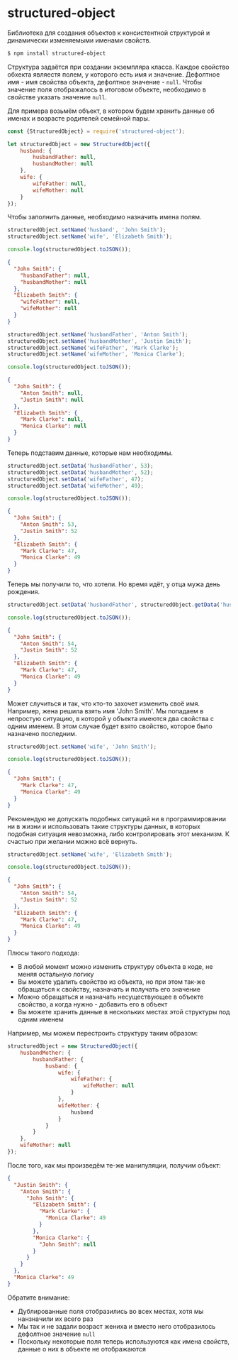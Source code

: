 # structured-object
Библиотека для создания объектов к консистентной структурой и динамически изменяемыми именами свойств.

```bash
$ npm install structured-object
```

Структура задаётся при создании экземпляра класса. Каждое свойство обхекта являестя полем, у которого есть имя и
значение. Дефолтное имя - имя свойства объекта, дефолтное значение - `null`. Чтобы значение поля отображалось в итоговом
объекте, необходимо в свойстве указать значение `null`.

Для примера возьмём объект, в котором будем хранить данные об именах и возрасте родителей семейной пары.

```javascript
const {StructuredObject} = require('structured-object');

let structuredObject = new StructuredObject({
    husband: {
        husbandFather: null,
        husbandMother: null
    },
    wife: {
        wifeFather: null,
        wifeMother: null
    }
});
```

Чтобы заполнить данные, необходимо назначить имена полям.

```javascript
structuredObject.setName('husband', 'John Smith');
structuredObject.setName('wife', 'Elizabeth Smith');

console.log(structuredObject.toJSON());
```
```json
{
  "John Smith": {
    "husbandFather": null,
    "husbandMother": null
  },
  "Elizabeth Smith": {
    "wifeFather": null,
    "wifeMother": null
  }
}
```
```javascript
structuredObject.setName('husbandFather', 'Anton Smith');
structuredObject.setName('husbandMother', 'Justin Smith');
structuredObject.setName('wifeFather', 'Mark Clarke');
structuredObject.setName('wifeMother', 'Monica Clarke');

console.log(structuredObject.toJSON());
```
```json
{
  "John Smith": {
    "Anton Smith": null,
    "Justin Smith": null
  },
  "Elizabeth Smith": {
    "Mark Clarke": null,
    "Monica Clarke": null
  }
}
```

Теперь подставим данные, которые нам необходимы.

```javascript
structuredObject.setData('husbandFather', 53);
structuredObject.setData('husbandMother', 52);
structuredObject.setData('wifeFather', 47);
structuredObject.setData('wifeMother', 49);

console.log(structuredObject.toJSON());
```
```json
{
  "John Smith": {
    "Anton Smith": 53,
    "Justin Smith": 52
  },
  "Elizabeth Smith": {
    "Mark Clarke": 47,
    "Monica Clarke": 49
  }
}
```

Теперь мы получили то, что хотели. Но время идёт, у отца мужа день рождения.

```javascript
structuredObject.setData('husbandFather', structuredObject.getData('husbandFather') + 1);

console.log(structuredObject.toJSON());
```
```json
{
  "John Smith": {
    "Anton Smith": 54,
    "Justin Smith": 52
  },
  "Elizabeth Smith": {
    "Mark Clarke": 47,
    "Monica Clarke": 49
  }
}
```

Может случиться и так, что кто-то захочет изменить своё имя. Например, жена решила взять имя 'John Smith'. Мы попадаем в
непростую ситуацию, в которой у объекта имеются два свойства с одним именем. В этом случае будет взято свойство, которое
было назначено последним.

```javascript
structuredObject.setName('wife', 'John Smith');

console.log(structuredObject.toJSON());
```
```json
{
  "John Smith": {
    "Mark Clarke": 47,
    "Monica Clarke": 49
  }
}
```

Рекомендую не допускать подобных ситуаций ни в программировании ни в жизни и использовать такие структуры данных, в
которых подобная ситуация невозможна, либо контролировать этот механизм. К счастью при желании можно всё вернуть.

```javascript
structuredObject.setName('wife', 'Elizabeth Smith');

console.log(structuredObject.toJSON());
```
```json
{
  "John Smith": {
    "Anton Smith": 54,
    "Justin Smith": 52
  },
  "Elizabeth Smith": {
    "Mark Clarke": 47,
    "Monica Clarke": 49
  }
}
```

Плюсы такого подхода:
* В любой момент можно изменить структуру объекта в коде, не меняя остальную логику
* Вы можете удалить свойство из объекта, но при этом так-же обращаться к свойству, назначать и получать его значение
* Можно обращаться и назначать несуществующее в объекте свойство, а когда нужно - добавить его в объект
* Вы можете хранить данные в нескольких местах этой структуры под одним именем

Например, мы можем перестроить структуру таким образом:

```javascript
structuredObject = new StructuredObject({
    husbandMother: {
        husbandFather: {
            husband: {
                wife: {
                    wifeFather: {
                        wifeMother: null
                    }
                },
                wifeMother: {
                    husband
                }
            }
        }
    },
    wifeMother: null
});
```

После того, как мы произведём те-же манипуляции, получим объект:
```json
{
  "Justin Smith": {
    "Anton Smith": {
      "John Smith": {
        "Elizabeth Smith": {
          "Mark Clarke": {
            "Monica Clarke": 49
          }
        },
        "Monica Clarke": {
          "John Smith": null
        }
      }
    }
  },
  "Monica Clarke": 49
}
```

Обратите внимание:
* Дублированные поля отобразились во всех местах, хотя мы нанзначили их всего раз
* Мы так и не задали возраст жениха и вместо него отобразилось дефолтное значение `null`
* Поскольку некоторые поля теперь используются как имена свойств, данные о них в объекте не отображаются
